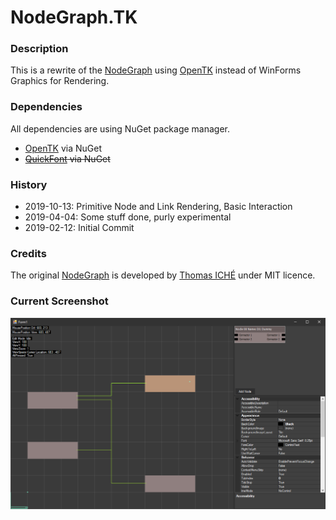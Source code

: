 # NodeGraph.TK

### Description
This is a rewrite of the [NodeGraph](https://github.com/peeweek/NodeGraph) using [OpenTK](https://github.com/opentk/opentk) instead of WinForms Graphics for Rendering.

### Dependencies

All dependencies are using NuGet package manager.

* [OpenTK](https://github.com/opentk/opentk) via NuGet
* ~~[QuickFont](https://github.com/opcon/QuickFont) via NuGet~~

### History

* 2019-10-13: Primitive Node and Link Rendering, Basic Interaction
* 2019-04-04: Some stuff done, purly experimental
* 2019-02-12: Initial Commit

### Credits

The original [NodeGraph](https://github.com/peeweek/NodeGraph) is developed by [Thomas ICHÉ](https://github.com/peeweek) under MIT licence.

### Current Screenshot

![Image not available][CurrentStatus]

[CurrentStatus]: https://github.com/MutterOberin/NodeGraph.TK/blob/develop/CurrentState.png "Current State"
